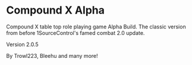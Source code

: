 # Compound X Alpha
Compound X table top role playing game Alpha Build. The classic version from
before 1SourceControl's famed combat 2.0 update.

Version 2.0.5

By Trowl223, Bleehu and many more!

